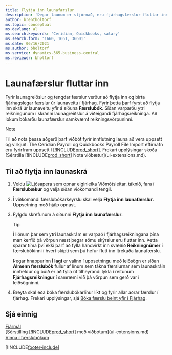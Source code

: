 ```yaml
---
title: Flytja inn launafærslur
description: 'Þegar launum er stjórnað, eru fjárhagsfærslur fluttar inn og bókaðar frá launaveitu til fjárhags, með því að nota launaviðbætur eins og Ceridian.'
author: brentholtorf
ms.topic: conceptual
ms.devlang: al
ms.search.keywords: 'Ceridian, Quickbooks, salary'
ms.search.form: '1660, 1661, 36601'
ms.date: 06/16/2021
ms.author: bholtorf
ms.service: dynamics-365-business-central
ms.reviewer: bholtorf
---
```

# Launafærslur fluttar inn

Fyrir launagreiðslur og tengdar færslur verður að flytja inn og birta fjárhagslegar færslur úr launaveitu í fjárhag. Fyrir þetta þarf fyrst að flytja inn skrá úr launaveitu yfir á síðuna **Færslubók**. Síðan varparðu ytri reikningunum í skránni launagreiðslur á viðeigandi fjárhagsreikninga. Að lokum bókarðu launafærslur samkvæmt reikningsvörpuninni.

> [!NOTE]  
> Til að nota þessa aðgerð þarf viðbót fyrir innflutning launa að vera uppsett og virkjuð. The Ceridian Payroll og Quickbooks Payroll File Import eftirnafn eru fyrirfram uppsett í [!INCLUDE[prod_short](includes/prod_short.md)]. Frekari upplýsingar skoða [Sérstilla [!INCLUDE[prod_short](includes/prod_short.md)] Nota viðbætur](ui-extensions.md).

## Til að flytja inn launaskrá

1. Veldu ![Ljósapera sem opnar eiginleika Viðmótsleitar.](media/ui-search/search_small.png "Segðu mér hvað þú vilt gera") táknið, fara í **Færslubækur** og velja síðan viðkomandi tengil.
2. Í viðkomandi færslubókarkeyrslu skal velja **Flytja inn launafærslur**. Uppsetning með hjálp opnast.
3. Fylgdu skrefunum á síðunni **Flytja inn launafærslur**.

    > [!TIP]  
    >   Í liðnum þar sem ytri launaskrám er varpað í fjárhagsreikningana þína man kerfið þá vörpun næst þegar sömu skýrslur eru fluttar inn. Þetta sparar tíma því ekki þarf að fylla handvirkt inn svæðið **Reikningnúmer** í færslubókinni í hvert skipti sem þú hefur flutt inn ítrekaða launafærslu.   

    Þegar hnappurinn **Í lagi** er valinn í uppsetningu með leiðsögn er síðan **Almenn færslubók** fullur af línum sem tákna færslurnar sem launaskráin innheldur og búið er að fylla út tilheyrandi lykla í reitunum **Fjárhagsreikningur** í samræmi við þá vörpun sem gerð var í leiðsögninni.
4. Breyta skal eða bóka færslubókarlínur líkt og fyrir allar aðrar færslur í fjárhag. Frekari upplýsingar, sjá [Bóka færslu beint yfir í Fjárhag](finance-how-post-transactions-directly.md).   

## Sjá einnig

[Fjármál](finance.md)  
[Sérstilling [!INCLUDE[prod_short](includes/prod_short.md)] með viðbótum](ui-extensions.md)  
[Vinna í færslubókum](ui-work-general-journals.md)  


[!INCLUDE[footer-include](includes/footer-banner.md)]
